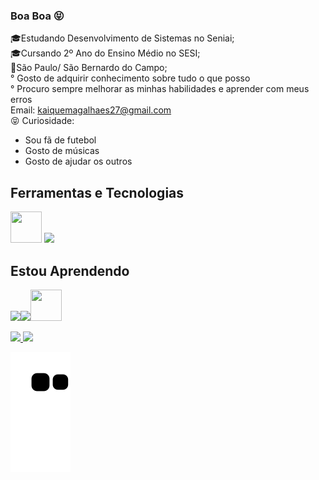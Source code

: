 ### Boa Boa 😝

<!--
**Kaique-ms27/Kaique-ms27** is a ✨ _special_ ✨ repository because its `README.md` (this file) appears on your GitHub profile.

Here are some ideas to get you started:

-🎓Aualmente estou estudando Desencolvimento de  Sistemas no Senai;
- 🌱 Estou aprendendo  Front-End e Back-end
- 👯
- 🤔 I’m looking for help with ...
- 💬 Ask me about ...
- 📫 How to reach me: ...
- 😄 Pronouns: ...
- ⚡ Fun fact: ...
-->
🎓Estudando Desenvolvimento de Sistemas no Seniai;<br>
🎓Cursando 2º Ano do Ensino Médio no SESI;<br>
🚩São Paulo/ São Bernardo do Campo;<br>
° Gosto de adquirir conhecimento sobre tudo o que posso<br>
° Procuro sempre melhorar as minhas habilidades e aprender com meus erros<br>
Email: kaiquemagalhaes27@gmail.com <br>
😝 Curiosidade:
- Sou fã de futebol
- Gosto de músicas
- Gosto de ajudar os outros

## Ferramentas e Tecnologias
<img src="https://cdn.jsdelivr.net/gh/devicons/devicon/icons/github/github-original.svg" width="50" height="50"/> <img src="https://cdn.jsdelivr.net/gh/devicons/devicon/icons/vscode/vscode-original.svg" width = "50" heigth = "50" />
## Estou Aprendendo
<img src="https://cdn.jsdelivr.net/gh/devicons/devicon/icons/html5/html5-original.svg" width = "50" heigth = "50"/><img src="https://cdn.jsdelivr.net/gh/devicons/devicon/icons/css3/css3-original.svg" width = "50" heigth = "50"/><img src="https://cdn.jsdelivr.net/gh/devicons/devicon/icons/java/java-plain.svg" height= "50" width="50"/>

<div> 
 <a href="https://github.com/Kaique-ms27">
 <img height="180em" src="https://github-readme-stats.vercel.app/api/top-langs/?username=Kaique-ms27&layout=compact&langs_count=7&theme=dracula"/>
 <img height="180em" src="https://github-readme-stats.vercel.app/api?username=Kaique-ms27&show_icons=true&theme=dracula&include_all_commits=true&count_private=true"/> 
 </div>
 
 ![Snake animation](https://github.com/rafaballerini/rafaballerini/blob/output/github-contribution-grid-snake.svg)


